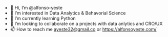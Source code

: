 - 👋 Hi, I’m @alfonso-yeste
- 👀 I’m interested in Data Analytics & Behavorial Science
- 🌱 I’m currently learning Python
- 💞️ I’m looking to collaborate on a projects with data anlytics and CRO/UX
- 📫 How to reach me ayeste32@gmail.co or https://alfonsoyeste.com/

<!---
alfonso-yeste/alfonso-yeste is a ✨ special ✨ repository because its `README.md` (this file) appears on your GitHub profile.
You can click the Preview link to take a look at your changes.
--->
